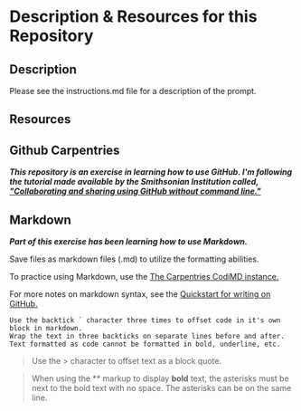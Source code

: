 # Description & Resources for this Repository

## Description 
Please see the instructions.md file for a description of the prompt. 

## Resources

## Github Carpentries
***This repository is an exercise in learning how to use GitHub. I'm following the tutorial made available by the Smithsonian Institution called, ["Collaborating and sharing using GitHub without command line."](https://https://miketrizna.github.io/github-without-command-line/index.html)***


## Markdown
***Part of this exercise has been learning how to use Markdown.***

Save files as markdown files (.md) to utilize the formatting abilities.

To practice using Markdown, use the [The Carpentries CodiMD instance.](https://https://codimd.carpentries.org/OCiahPOvTI6zjgdu2qqTpA)

For more notes on markdown syntax, see the [Quickstart for writing on GitHub.](https://https://docs.github.com/en/get-started/writing-on-github/getting-started-with-writing-and-formatting-on-github/quickstart-for-writing-on-github)

```
Use the backtick ` character three times to offset code in it's own block in markdown.
Wrap the text in three backticks on separate lines before and after. 
Text formatted as code cannot be formatted in bold, underline, etc. 
```
>Use the > character to offset text as a block quote.


>When using the ** markup to display
**bold**
text, the asterisks must be next to the bold text with no space. The asterisks can be on the same line.
